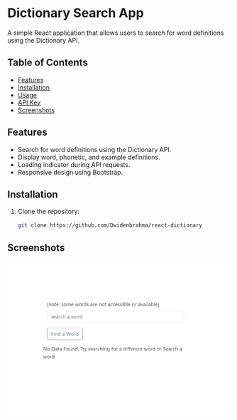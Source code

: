 # Dictionary Search App

A simple React application that allows users to search for word definitions using the Dictionary API.

## Table of Contents

- [Features](#features)
- [Installation](#installation)
- [Usage](#usage)
- [API Key](#api-key)
- [Screenshots](#Screenshots)

## Features

- Search for word definitions using the Dictionary API.
- Display word, phonetic, and example definitions.
- Loading indicator during API requests.
- Responsive design using Bootstrap.

## Installation

1. Clone the repository:

   ```bash
   git clone https://github.com/Dwidenbrahma/react-dictionary
   ```

## Screenshots

![Screenshot 1](interface.png)
